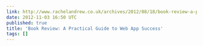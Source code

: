```yaml
---
link: http://www.rachelandrew.co.uk/archives/2012/08/18/book-review-a-practical-guide-to-web-app-success/
date: 2012-11-03 16:50 UTC
published: true
title: 'Book Review: A Practical Guide to Web App Success'
tags: []
---
```



